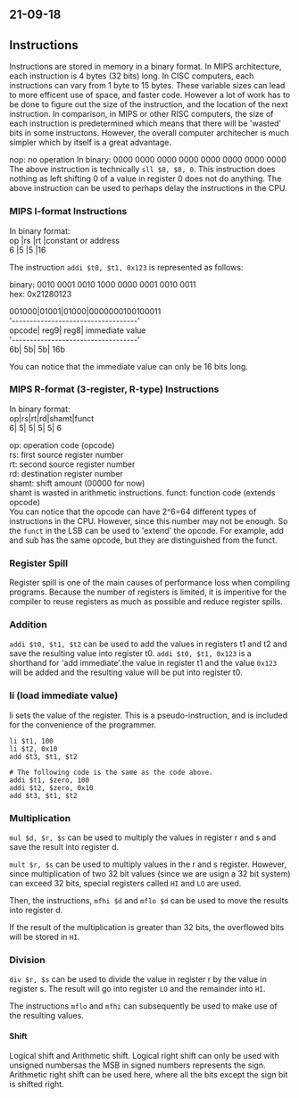 21-09-18
---
## Instructions
Instructions are stored in memory in a binary format. In MIPS architecture, each instruction is 4 bytes (32 bits) long. In CISC computers, each instructions can vary from 1 byte to 15 bytes. These variable sizes can lead to more efficent use of space, and faster code. However a lot of work has to be done to figure out the size of the instruction, and the location of the next instruction. In comparison, in MIPS or other RISC computers, the size of each instruction is predetermined which means that there will be 'wasted' bits in some instructons. However, the overall computer architecher is much simpler which by itself is a great advantage.

nop: no operation
In binary: 0000 0000 0000 0000 0000 0000 0000 0000 
The above instruction is technically `sll $0, $0, 0`. This instruction does nothing as left shifting 0 of a value in register 0 does not do anything. The above instruction can be used to perhaps delay the instructions in the CPU.

### MIPS I-format Instructions

In binary format:\
op	|rs	|rt	|constant or address\
6	|5	|5	|16

The instruction `addi $t0, $t1, 0x123` is represented as follows:

binary: 0010 0001 0010 1000 0000 0001 0010 0011\
hex: 0x21280123

001000|01001|01000|0000000100100011\
'-----------------------------------'\
opcode| reg9| reg8| immediate value\
'-----------------------------------'\
    6b|   5b|   5b|             16b

You can notice that the immediate value can only be 16 bits long.

### MIPS R-format (3-register, R-type) Instructions
In binary format:\
op|rs|rt|rd|shamt|funct\
 6| 5| 5| 5|    5|    6

op: operation code (opcode)\
rs: first source register number\
rt: second source register number\
rd: destination register number\
shamt: shift amount (00000 for now)\
shamt is wasted in arithmetic instructions.
funct: function code (extends opcode)\
You can notice that the opcode can have 2^6=64 different types of instructions in the CPU. However, since this number may not be enough. So the `funct` in the LSB can be used to 'extend' the opcode. For example, add and sub has the same opcode, but they are distinguished from the funct.


### Register Spill
Register spill is one of the main causes of performance loss when compiling programs. Because the number of registers is limited, it is imperitive for the compiler to reuse registers as much as possible and reduce register spills.

### Addition
`addi $t0, $t1, $t2` can be used to add the values in registers t1 and t2 and save the resulting value into register t0.
`addi $t0, $t1, 0x123` is a shorthand for 'add immediate'.the value in register t1 and the value `0x123` will be added and the resulting value will be put into register t0. 

### li (load immediate value) 
li sets the value of the register. This is a pseudo-instruction, and is included for the convenience of the programmer.
```
li $t1, 100
li $t2, 0x10
add $t3, $t1, $t2

# The following code is the same as the code above.
addi $t1, $zero, 100
addi $t2, $zero, 0x10
add $t3, $t1, $t2
```

### Multiplication
`mul $d, $r, $s` can be used to multiply the values in register r and s and save the result into register d.

`mult $r, $s` can be used to multiply values in the r and s register. However, since multiplication of two 32 bit values (since we are usign a 32 bit system) can exceed 32 bits, special registers called `HI` and `LO` are used.

Then, the instructions, `mfhi $d` and `mflo $d` can be used to move the results into register d.

If the result of the multiplication is greater than 32 bits, the overflowed bits will be stored in `HI`.

### Division
`div $r, $s` can be used to divide the value in register r by the value in register s. The result will go into register `LO` and the remainder into `HI`.

The instructions `mflo` and `mfhi` can subsequently be used to make use of the resulting values.

#### Shift
Logical shift and Arithmetic shift.
Logical right shift can only be used with unsigned numbersas the MSB in signed numbers represents the sign.
Arithmetic right shift can be used here, where all the bits except the sign bit is shifted right.
